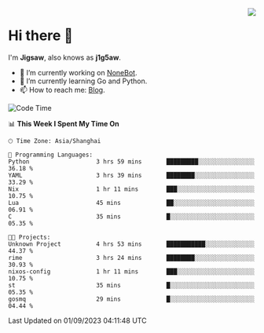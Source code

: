 <a href="#">
  <img align="right" src="https://github-readme-stats.vercel.app/api?username=j1g5awi&count_private=true&show_icons=true&title_color=80070B&text_color=B3B3B3&bg_color=212121&icon_color=80070B" />
</a>

# Hi there 👋

I'm **Jigsaw**, also knows as **j1g5aw**.

- 🔭 I’m currently working on [NoneBot](https://github.com/nonebot).
- 🌱 I’m currently learning Go and Python.
- 📫 How to reach me: [Blog](https://blog.maddestroyer.xyz/).

<!--START_SECTION:waka-->
![Code Time](http://img.shields.io/badge/Code%20Time-1%2C226%20hrs%2015%20mins-blue)

📊 **This Week I Spent My Time On** 

```text
🕑︎ Time Zone: Asia/Shanghai

💬 Programming Languages: 
Python                   3 hrs 59 mins       █████████░░░░░░░░░░░░░░░░   36.18 % 
YAML                     3 hrs 39 mins       ████████░░░░░░░░░░░░░░░░░   33.29 % 
Nix                      1 hr 11 mins        ███░░░░░░░░░░░░░░░░░░░░░░   10.75 % 
Lua                      45 mins             ██░░░░░░░░░░░░░░░░░░░░░░░   06.91 % 
C                        35 mins             █░░░░░░░░░░░░░░░░░░░░░░░░   05.35 % 

🐱‍💻 Projects: 
Unknown Project          4 hrs 53 mins       ███████████░░░░░░░░░░░░░░   44.37 % 
rime                     3 hrs 24 mins       ████████░░░░░░░░░░░░░░░░░   30.93 % 
nixos-config             1 hr 11 mins        ███░░░░░░░░░░░░░░░░░░░░░░   10.75 % 
st                       35 mins             █░░░░░░░░░░░░░░░░░░░░░░░░   05.35 % 
gosmq                    29 mins             █░░░░░░░░░░░░░░░░░░░░░░░░   04.44 % 
```


 Last Updated on 01/09/2023 04:11:48 UTC
<!--END_SECTION:waka-->
